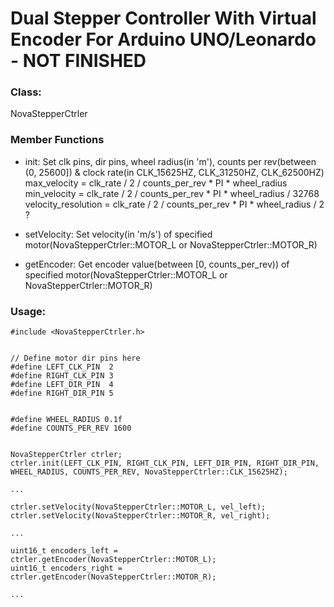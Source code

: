# Dual Stepper Controller With Virtual Encoder For Arduino UNO/Leonardo - NOT FINISHED

### Class:
NovaStepperCtrler

### Member Functions
- init: Set clk pins, dir pins, wheel radius(in 'm'), counts per rev(between (0, 25600]) & clock rate(in CLK_15625HZ, CLK_31250HZ, CLK_62500HZ)
  max_velocity = clk_rate / 2 / counts_per_rev * PI * wheel_radius 
  min_velocity = clk_rate / 2 / counts_per_rev * PI * wheel_radius / 32768
  velocity_resolution = clk_rate / 2 / counts_per_rev * PI * wheel_radius / 2 ?

- setVelocity: Set velocity(in 'm/s') of specified motor(NovaStepperCtrler::MOTOR_L or NovaStepperCtrler::MOTOR_R)


- getEncoder: Get encoder value(between [0, counts_per_rev)) of specified motor(NovaStepperCtrler::MOTOR_L or NovaStepperCtrler::MOTOR_R)



### Usage:

```
#include <NovaStepperCtrler.h>


// Define motor dir pins here
#define LEFT_CLK_PIN  2
#define RIGHT_CLK_PIN 3
#define LEFT_DIR_PIN  4
#define RIGHT_DIR_PIN 5


#define WHEEL_RADIUS 0.1f
#define COUNTS_PER_REV 1600


NovaStepperCtrler ctrler;
ctrler.init(LEFT_CLK_PIN, RIGHT_CLK_PIN, LEFT_DIR_PIN, RIGHT_DIR_PIN, WHEEL_RADIUS, COUNTS_PER_REV, NovaStepperCtrler::CLK_15625HZ);

...

ctrler.setVelocity(NovaStepperCtrler::MOTOR_L, vel_left);
ctrler.setVelocity(NovaStepperCtrler::MOTOR_R, vel_right);

...

uint16_t encoders_left = ctrler.getEncoder(NovaStepperCtrler::MOTOR_L);
uint16_t encoders_right = ctrler.getEncoder(NovaStepperCtrler::MOTOR_R);

...
```